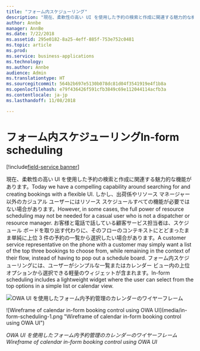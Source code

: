 ```yaml
---
title: "フォーム内スケジューリング"
description: "現在、柔軟性の高い UI を使用した予約の検索と作成に関連する魅力的な機能があります。"
author: Annbe
manager: AnnBe
ms.date: 7/22/2018
ms.assetid: 295e0182-8a25-4eff-885f-753e752c0481
ms.topic: article
ms.prod: 
ms.service: business-applications
ms.technology: 
ms.author: Annbe
audience: Admin
ms.translationtype: HT
ms.sourcegitcommit: 564b2b697e5130b078dc81d04f3541919e4f1b8a
ms.openlocfilehash: e79f436426f591cfb3849c69e112044114acfb3a
ms.contentlocale: ja-jp
ms.lasthandoff: 11/08/2018

---
```


#  <a name="in-form-scheduling"></a><span data-ttu-id="c14f4-103">フォーム内スケジューリング</span><span class="sxs-lookup"><span data-stu-id="c14f4-103">In-form scheduling</span></span>

[!include[field-service banner](../../../includes/field-service.md)]



<span data-ttu-id="c14f4-104">現在、柔軟性の高い UI を使用した予約の検索と作成に関連する魅力的な機能があります。</span><span class="sxs-lookup"><span data-stu-id="c14f4-104">Today we have a compelling capability around searching for and creating bookings with a flexible UI.</span></span> <span data-ttu-id="c14f4-105">しかし、出荷係やリソース マネージャー以外のカジュアル ユーザーにはリソース スケジュールすべての機能が必要ではない場合があります。</span><span class="sxs-lookup"><span data-stu-id="c14f4-105">However, in some cases, the full power of resource scheduling may not be needed for a casual user who is not a dispatcher or resource manager.</span></span> <span data-ttu-id="c14f4-106">お客様と電話で話している顧客サービス担当者は、スケジュール ボードを取り出す代わりに、そのフローのコンテキストにとどまったまま単純に上位 3 件の予約の一覧から選択したい場合があります。</span><span class="sxs-lookup"><span data-stu-id="c14f4-106">A customer service representative on the phone with a customer may simply want a list of the top three bookings to choose from, while remaining in the context of their flow, instead of having to pop out a schedule board.</span></span>
<span data-ttu-id="c14f4-107">フォーム内スケジューリングには、ユーザーがシンプルな一覧またはカレンダー ビュー内の上位オプションから選択できる軽量のウィジェットが含まれます。</span><span class="sxs-lookup"><span data-stu-id="c14f4-107">In-form scheduling includes a lightweight widget where the user can select from the top options in a simple list or calendar view.</span></span>


<span data-ttu-id="c14f4-108">![OWA UI を使用したフォーム内予約管理のカレンダーのワイヤーフレーム](media/in-form-scheduling-1.png "OWA UI を使用したフォーム内予約管理のカレンダーのワイヤーフレーム")
<!-- picture --></span><span class="sxs-lookup"><span data-stu-id="c14f4-108">![Wireframe of calendar in-form booking control using OWA UI](media/in-form-scheduling-1.png "Wireframe of calendar in-form booking control using OWA UI")
<!-- picture --></span></span>

<span data-ttu-id="c14f4-109">*OWA UI を使用したフォーム内予約管理のカレンダーのワイヤーフレーム*</span><span class="sxs-lookup"><span data-stu-id="c14f4-109">*Wireframe of calendar in-form booking control using OWA UI*</span></span>

